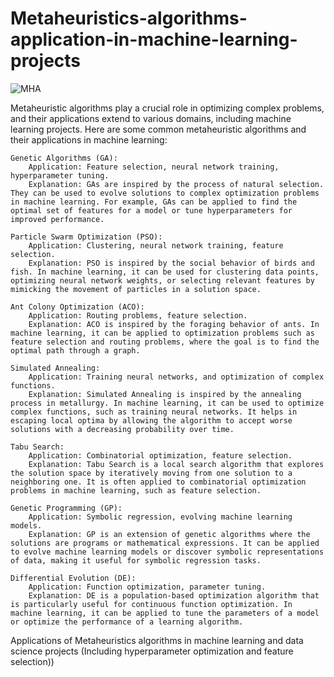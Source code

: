 # Metaheuristics-algorithms-application-in-machine-learning-projects
![MHA](https://s30.picofile.com/file/8469736792/ml_e1610553826718.jpg)

Metaheuristic algorithms play a crucial role in optimizing complex problems, and their applications extend to various domains, including machine learning projects. Here are some common metaheuristic algorithms and their applications in machine learning:

    Genetic Algorithms (GA):
        Application: Feature selection, neural network training, hyperparameter tuning.
        Explanation: GAs are inspired by the process of natural selection. They can be used to evolve solutions to complex optimization problems in machine learning. For example, GAs can be applied to find the optimal set of features for a model or tune hyperparameters for improved performance.

    Particle Swarm Optimization (PSO):
        Application: Clustering, neural network training, feature selection.
        Explanation: PSO is inspired by the social behavior of birds and fish. In machine learning, it can be used for clustering data points, optimizing neural network weights, or selecting relevant features by mimicking the movement of particles in a solution space.

    Ant Colony Optimization (ACO):
        Application: Routing problems, feature selection.
        Explanation: ACO is inspired by the foraging behavior of ants. In machine learning, it can be applied to optimization problems such as feature selection and routing problems, where the goal is to find the optimal path through a graph.

    Simulated Annealing:
        Application: Training neural networks, and optimization of complex functions.
        Explanation: Simulated Annealing is inspired by the annealing process in metallurgy. In machine learning, it can be used to optimize complex functions, such as training neural networks. It helps in escaping local optima by allowing the algorithm to accept worse solutions with a decreasing probability over time.

    Tabu Search:
        Application: Combinatorial optimization, feature selection.
        Explanation: Tabu Search is a local search algorithm that explores the solution space by iteratively moving from one solution to a neighboring one. It is often applied to combinatorial optimization problems in machine learning, such as feature selection.

    Genetic Programming (GP):
        Application: Symbolic regression, evolving machine learning models.
        Explanation: GP is an extension of genetic algorithms where the solutions are programs or mathematical expressions. It can be applied to evolve machine learning models or discover symbolic representations of data, making it useful for symbolic regression tasks.

    Differential Evolution (DE):
        Application: Function optimization, parameter tuning.
        Explanation: DE is a population-based optimization algorithm that is particularly useful for continuous function optimization. In machine learning, it can be applied to tune the parameters of a model or optimize the performance of a learning algorithm.
Applications of Metaheuristics algorithms  in machine learning and data science projects (Including hyperparameter optimization and feature selection))
